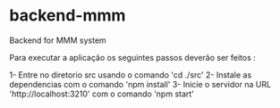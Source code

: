 # backend-mmm
Backend for MMM system

Para executar a aplicação os seguintes passos deverão ser feitos :

1- Entre no diretorio src usando o comando 'cd ./src'
2- Instale as dependencias com o comando 'npm install'
3- Inicie o servidor na URL 'http://localhost:3210' com o comando 'npm start'
